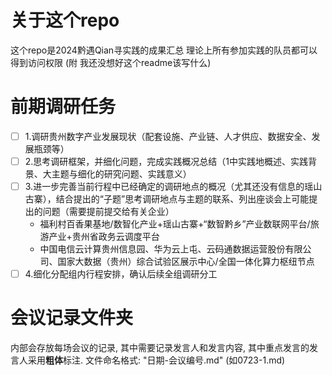 # 关于这个repo
这个repo是2024黔遇Qian寻实践的成果汇总 理论上所有参加实践的队员都可以得到访问权限
(附 我还没想好这个readme该写什么)
# 前期调研任务
- [ ] 1.调研贵州数字产业发展现状（配套设施、产业链、人才供应、数据安全、发展瓶颈等）
- [ ] 2.思考调研框架，并细化问题，完成实践概况总结（1中实践地概述、实践背景、大主题与细化的研究问题、实践意义）
- [ ] 3.进一步完善当前行程中已经确定的调研地点的概况（尤其还没有信息的瑶山古寨），结合提出的“子题”思考调研地点与主题的联系、列出座谈会上可能提出的问题（需要提前提交给有关企业）
	- 福利村百香果基地/数智化产业+瑶山古寨+“数智黔乡”产业数联网平台/旅游产业+贵州省政务云调度平台
	- 中国电信云计算贵州信息园、华为云上屯、云码通数据运营股份有限公司、国家大数据（贵州）综合试验区展示中心/全国一体化算力枢纽节点
- [ ] 4.细化分配组内行程安排，确认后续全组调研分工
# 会议记录文件夹
内部会存放每场会议的记录, 其中需要记录发言人和发言内容, 其中重点发言的发言人采用**粗体**标注. 文件命名格式: "日期-会议编号.md" (如0723-1.md)
